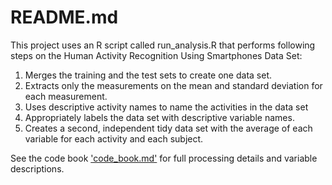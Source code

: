 README.md
=========

This project uses an R script called run_analysis.R that performs following steps
on the Human Activity Recognition Using Smartphones Data Set:

1. Merges the training and the test sets to create one data set.
2. Extracts only the measurements on the mean and standard deviation for each measurement. 
3. Uses descriptive activity names to name the activities in the data set
4. Appropriately labels the data set with descriptive variable names. 
5. Creates a second, independent tidy data set with the average of each variable for each activity and each subject. 

See the code book ['code_book.md'](https://github.com/pasacmorg/gettingandcleaningdata/blob/master/code_book.md) for full processing details and variable descriptions.